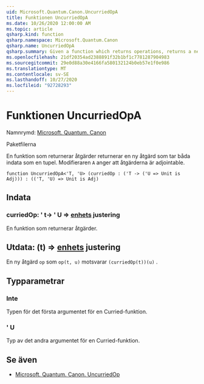 ```yaml
---
uid: Microsoft.Quantum.Canon.UncurriedOpA
title: Funktionen UncurriedOpA
ms.date: 10/26/2020 12:00:00 AM
ms.topic: article
qsharp.kind: function
qsharp.namespace: Microsoft.Quantum.Canon
qsharp.name: UncurriedOpA
qsharp.summary: Given a function which returns operations, returns a new operation which takes both inputs as a tuple. The modifier `A` indicates that the operations are adjointable.
ms.openlocfilehash: 21df20354ad2388891f32b1bf1c7781287904983
ms.sourcegitcommit: 29e0d88a30e4166fa580132124b0eb57e1f0e986
ms.translationtype: MT
ms.contentlocale: sv-SE
ms.lasthandoff: 10/27/2020
ms.locfileid: "92728293"
---
```

# <a name="uncurriedopa-function"></a>Funktionen UncurriedOpA

Namnrymd: [Microsoft. Quantum. Canon](xref:Microsoft.Quantum.Canon)

Paketfilerna [](https://nuget.org/packages/)


En funktion som returnerar åtgärder returnerar en ny åtgärd som tar båda indata som en tupel.
Modifieraren `A` anger att åtgärderna är adjointable.

```qsharp
function UncurriedOpA<'T, 'U> (curriedOp : ('T -> ('U => Unit is Adj))) : (('T, 'U) => Unit is Adj)
```


## <a name="input"></a>Indata

### <a name="curriedop--t---u--unit-adj"></a>curriedOp: ' t-> ' U => [enhets](xref:microsoft.quantum.lang-ref.unit) justering

En funktion som returnerar åtgärder.



## <a name="output--tu--unit-adj"></a>Utdata: (t) => [enhets](xref:microsoft.quantum.lang-ref.unit) justering

En ny åtgärd `op` som `op(t, u)` motsvarar `(curriedOp(t))(u)` .

## <a name="type-parameters"></a>Typparametrar

### <a name="t"></a>Inte

Typen för det första argumentet för en Curried-funktion.
### <a name="u"></a>' U

Typ av det andra argumentet för en Curried-funktion.

## <a name="see-also"></a>Se även

- [Microsoft. Quantum. Canon. UncurriedOp](xref:Microsoft.Quantum.Canon.UncurriedOp)